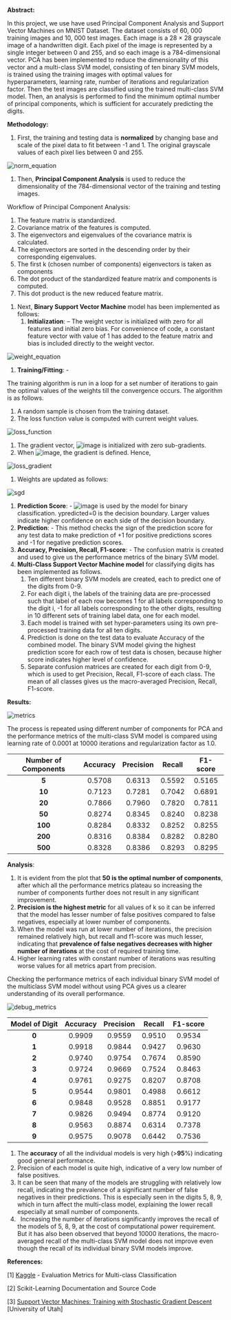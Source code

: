 **Abstract:**

In this project, we use have used Principal Component Analysis and Support Vector Machines on MNIST Dataset. The dataset consists of 60, 000 training images and 10, 000 test images. Each image is a 28 × 28 grayscale image of a handwritten digit. Each pixel of the image is represented by a single integer between 0 and 255, and so each image is a 784-dimensional vector. PCA has been implemented to reduce the dimensionality of this vector and a multi-class SVM model, consisting of ten binary SVM models, is trained using the training images with optimal values for hyperparameters, learning rate, number of iterations and regularization factor. Then the test images are classified using the trained multi-class SVM model. Then, an analysis is performed to find the minimum optimal number of principal components, which is sufficient for accurately predicting the digits.

**Methodology:**

1. First, the training and testing data is **normalized** by changing base and scale of the pixel data to fit between -1 and 1. The original grayscale values of each pixel lies between 0 and 255. 

![norm_equation](https://user-images.githubusercontent.com/62309350/229274383-8902c2be-dbd1-4b22-a09b-cc671215f90c.png)

1. Then, **Principal Component Analysis** is used to reduce the dimensionality of the 784-dimensional vector of the training and testing images.

Workflow of Principal Component Analysis:

1) The feature matrix is standardized.
1) Covariance matrix of the features is computed.
1) The eigenvectors and eigenvalues of the covariance matrix is calculated.
1) The eigenvectors are sorted in the descending order by their corresponding eigenvalues.
1) The first k (chosen number of components) eigenvectors is taken as components
1) The dot product of the standardized feature matrix and components is computed.
1) This dot product is the new reduced feature matrix.
1. Next, **Binary Support Vector Machine** model has been implemented as follows:
   1. **Initialization**: – The weight vector is initialized with zero for all features and initial zero bias. For convenience of code, a constant feature vector with value of 1 has added to the feature matrix and bias is included directly to the weight vector.

![weight_equation](https://user-images.githubusercontent.com/62309350/229274437-e57e588a-71a3-4687-be30-f064b9376b1d.png)

1. **Training/Fitting**: -

The training algorithm is run in a loop for a set number of iterations to gain the optimal values of the weights till the convergence occurs. The algorithm is as follows.

1. A random sample is chosen from the training dataset.
1. The loss function value is computed with current weight values.

![loss_function](https://user-images.githubusercontent.com/62309350/229274493-b5505fd3-6509-4ba0-ad45-57ce1e81f776.png)

1. The gradient vector, ![image](https://user-images.githubusercontent.com/62309350/229274617-d3e1a329-f383-4129-b879-daf98fa71802.png) is initialized with zero sub-gradients.
1. When ![image](https://user-images.githubusercontent.com/62309350/229274641-09712f53-c52a-4c2a-b4d2-6f22571d6de7.png), the gradient is defined. Hence,

![loss_gradient](https://user-images.githubusercontent.com/62309350/229274523-493fb025-0874-47f9-bf8a-75d846e9be70.png)

1. Weights are updated as follows:

![sgd](https://user-images.githubusercontent.com/62309350/229274672-f670d958-ca04-4573-94f2-075ef7708472.png)

1. **Prediction Score**: - ![image](https://user-images.githubusercontent.com/62309350/229274702-a1f91f05-2f6d-4baf-a822-c4d1576ae8a5.png) is used by the model for binary classification.  ypredicted=0 is the decision boundary. Larger values indicate higher confidence on each side of the decision boundary.
1. **Prediction**: - This method checks the sign of the prediction score for any test data to make prediction of +1 for positive predictions scores and -1 for negative prediction scores.
1. **Accuracy, Precision, Recall, F1-score**: - The confusion matrix is created and used to give us the performance metrics of the binary SVM model.
1. **Multi-Class Support Vector Machine model** for classifying digits has been implemented as follows.
   1. Ten different binary SVM models are created, each to predict one of the digits from 0-9.
   1. For each digit i, the labels of the training data are pre-processed such that label of each row becomes 1 for all labels corresponding to the digit i, -1 for all labels corresponding to the other digits, resulting in 10 different sets of training label data, one for each model.
   1. Each model is trained with set hyper-parameters using its own pre-processed training data for all ten digits.
   1. Prediction is done on the test data to evaluate Accuracy of the combined model. The binary SVM model giving the highest prediction score for each row of test data is chosen, because higher score indicates higher level of confidence.
   1. Separate confusion matrices are created for each digit from 0-9, which is used to get Precision, Recall, F1-score of each class. The mean of all classes gives us the macro-averaged Precision, Recall, F1-score.


**Results:**

![metrics](https://user-images.githubusercontent.com/62309350/229274092-08f393a7-9e52-46dd-b24a-d7867874fe7d.png)

The process is repeated using different number of components for PCA and the performance metrics of the multi-class SVM model is compared using learning rate of 0.0001 at 10000 iterations and regularization factor as 1.0.

|**Number of Components**|**Accuracy**|**Precision**|**Recall**|**F1-score**|
| :-: | :-: | :-: | :-: | :-: |
|**5**|0\.5708|0\.6313|0\.5592|0\.5165|
|**10**|0\.7123|0\.7281|0\.7042|0\.6891|
|**20**|0\.7866|0\.7960|0\.7820|0\.7811|
|**50**|0\.8274|0\.8345|0\.8240|0\.8238|
|**100**|0\.8284|0\.8332|0\.8252|0\.8255|
|**200**|0\.8316|0\.8384|0\.8282|0\.8280|
|**500**|0\.8328|0\.8386|0\.8293|0\.8295|

**Analysis**:

1. It is evident from the plot that **50 is the optimal number of components**, after which all the performance metrics plateau so increasing the number of components further does not result in any significant improvement.
1. **Precision is the highest metric** for all values of k so it can be inferred that the model has lesser number of false positives compared to false negatives, especially at lower number of components.
1. When the model was run at lower number of iterations, the precision remained relatively high, but recall and f1-score was much lesser, indicating that **prevalence of false negatives decreases with higher number of iterations** at the cost of required training time.
1. Higher learning rates with constant number of iterations was resulting worse values for all metrics apart from precision.

Checking the performance metrics of each individual binary SVM model of the multiclass SVM model without using PCA gives us a clearer understanding of its overall performance.

![debug_metrics](https://user-images.githubusercontent.com/62309350/229274137-d945095e-ebd2-48d2-aa32-0f0a65e3c049.png)

|**Model of Digit**|**Accuracy**|**Precision**|**Recall**|**F1-score**|
| :-: | :-: | :-: | :-: | :-: |
|**0**|0\.9909|0\.9559|0\.9510|0\.9534|
|**1**|0\.9918|0\.9844|0\.9427|0\.9630|
|**2**|0\.9740|0\.9754|0\.7674|0\.8590|
|**3**|0\.9724|0\.9669|0\.7524|0\.8463|
|**4**|0\.9761|0\.9275|0\.8207|0\.8708|
|**5**|0\.9544|0\.9801|0\.4988|0\.6612|
|**6**|0\.9848|0\.9528|0\.8851|0\.9177|
|**7**|0\.9826|0\.9494|0\.8774|0\.9120|
|**8**|0\.9563|0\.8874|0\.6314|0\.7378|
|**9**|0\.9575|0\.9078|0\.6442|0\.7536|

1. The **accuracy** of all the individual models is very high (>**95**%) indicating good general performance.
1. Precision of each model is quite high, indicative of a very low number of false positives.
1. It can be seen that many of the models are struggling with relatively low recall, indicating the prevalence of a significant number of false negatives in their predictions. This is especially seen in the digits 5, 8, 9, which in turn affect the multi-class model, explaining the lower recall especially at small number of components.
1. ` `Increasing the number of iterations significantly improves the recall of the models of 5, 8, 9, at the cost of computational power requirement. But it has also been observed that beyond 10000 iterations, the macro-averaged recall of the multi-class SVM model does not improve even though the recall of its individual binary SVM models improve.

**References:**

[1] [Kaggle](https://www.kaggle.com/code/nkitgupta/evaluation-metrics-for-multi-class-classification) - Evaluation Metrics for Multi-class Classification

[2] Scikit-Learning Documentation and Source Code

[3] [Support Vector Machines: Training with Stochastic Gradient Descent](https://users.cs.utah.edu/~zhe/pdf/lec-19-2-svm-sgd-upload.pdf) [University of Utah]
